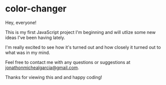 # color-changer

Hey, everyone!

This is my first JavaScript project I'm beginning and will utlize some new ideas I've been having lately. 

I'm really excited to see how it's turned out and how closely it turned out to what was in my mind.

Feel free to contact me with any questions or suggestions at jonathonmichealgarcia@gmail.com.

Thanks for viewing this and and happy coding!